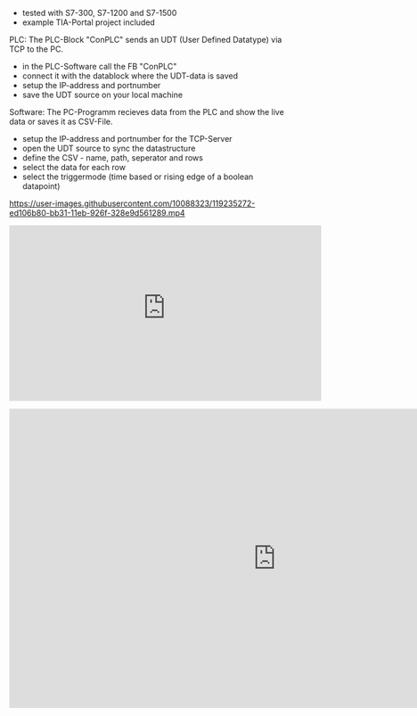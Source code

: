 - tested with S7-300, S7-1200 and S7-1500
- example TIA-Portal project included

PLC:
The PLC-Block "ConPLC" sends an UDT (User Defined Datatype) via TCP to the PC.
- in the PLC-Software call the FB "ConPLC"
- connect it with the datablock where the UDT-data is saved
- setup the IP-address and portnumber
- save the UDT source on your local machine

Software:
The PC-Programm recieves data from the PLC and show the live data or saves it as CSV-File.
- setup the IP-address and portnumber for the TCP-Server
- open the UDT source to sync the datastructure
- define the CSV - name, path, seperator and rows
- select the data for each row
- select the triggermode (time based or rising edge of a boolean datapoint)


https://user-images.githubusercontent.com/10088323/119235272-ed106b80-bb31-11eb-926f-328e9d561289.mp4

<p align="center">
  <iframe width="560" height="315" src="https://user-images.githubusercontent.com/10088323/119235272-ed106b80-bb31-11eb-926f-328e9d561289.mp4" title="ConPlc-Video" frameborder="0" allow="accelerometer"; "autoplay"; "clipboard-write"; "encrypted-media"; "gyroscope"; "picture-in-picture" allowfullscreen></iframe>
</p>

<iframe width="955" height="537" src="https://user-images.githubusercontent.com/10088323/119235272-ed106b80-bb31-11eb-926f-328e9d561289.mp4" title="YouTube video player" frameborder="0" allow="accelerometer; autoplay; clipboard-write; encrypted-media; gyroscope; picture-in-picture" allowfullscreen></iframe>
